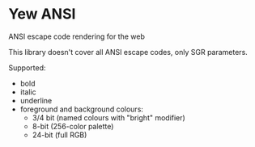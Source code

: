 # Yew ANSI

ANSI escape code rendering for the web

This library doesn't cover all ANSI escape codes, only SGR parameters.

Supported:

- bold
- italic
- underline
- foreground and background colours:
  - 3/4 bit (named colours with "bright" modifier)
  - 8-bit (256-color palette)
  - 24-bit (full RGB)
